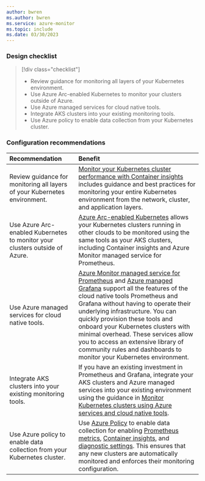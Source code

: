 ```yaml
---
author: bwren
ms.author: bwren
ms.service: azure-monitor
ms.topic: include
ms.date: 03/30/2023
---
```


### Design checklist

> [!div class="checklist"]
> - Review guidance for monitoring all layers of your Kubernetes environment.
> - Use Azure Arc-enabled Kubernetes to monitor your clusters outside of Azure. 
> - Use Azure managed services for cloud native tools.
> - Integrate AKS clusters into your existing monitoring tools.
> - Use Azure policy to enable data collection from your Kubernetes cluster.


### Configuration recommendations

| Recommendation | Benefit |
|:---|:---|
| Review guidance for monitoring all layers of your Kubernetes environment. | [Monitor your Kubernetes cluster performance with Container insights](../containers/container-insights-analyze.md) includes guidance and best practices for monitoring your entire Kubernetes environment from the network, cluster, and application layers. |
| Use Azure Arc-enabled Kubernetes to monitor your clusters outside of Azure.  | [Azure Arc-enabled Kubernetes](../containers/container-insights-enable-arc-enabled-clusters.md) allows your Kubernetes clusters running in other clouds to be monitored using the same tools as your AKS clusters, including Container insights and Azure Monitor managed service for Prometheus. |
| Use Azure managed services for cloud native tools. | [Azure Monitor managed service for Prometheus](../essentials/prometheus-metrics-overview.md) and [Azure managed Grafana](../../managed-grafana/overview.md) support all the features of the cloud native tools Prometheus and Grafana without having to operate their underlying infrastructure. You can quickly provision these tools and onboard your Kubernetes clusters with minimal overhead. These services allow you to access an extensive library of community rules and dashboards to monitor your Kubernetes environment. |
| Integrate AKS clusters into your existing monitoring tools. | If you have an existing investment in Prometheus and Grafana, integrate your AKS clusters and Azure managed services into your existing environment using the guidance in [Monitor Kubernetes clusters using Azure services and cloud native tools](../containers/monitor-kubernetes.md). |
| Use Azure policy to enable data collection from your Kubernetes cluster. | Use [Azure Policy](../../governance/policy/overview.md) to enable data collection for enabling [Prometheus metrics](../essentials/kubernetes-monitoring-enable.md#enable-prometheus-and-grafana?tabs=azurepolicy), [Container insights](../containers/container-insights-enable-aks-policy.md), and [diagnostic settings](../essentials/diagnostic-settings-policy.md). This ensures that any new clusters are automatically monitored and enforces their monitoring configuration. |